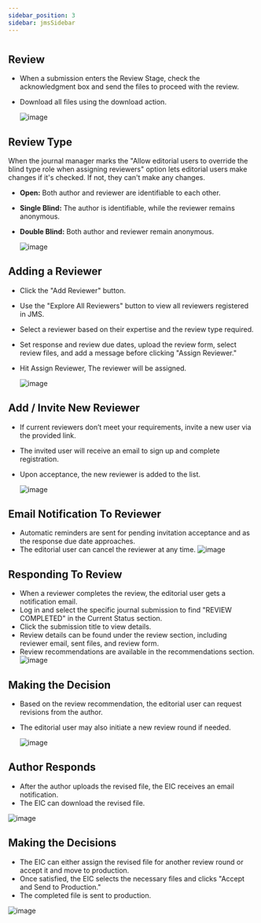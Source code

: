 ```yaml
---
sidebar_position: 3
sidebar: jmsSidebar
---
```


#

## **Review**

- When a submission enters the Review Stage, check the acknowledgment box and send the files to proceed with the review.

- Download all files using the download action.

  ![image](https://cdn.kryoni.com/kryoni/images/icons/eo-production-flow.png)

## **Review Type**

When the journal manager marks the "Allow editorial users to override the blind type role when assigning reviewers" option lets editorial users make changes if it's checked. If not, they can't make any changes.
  
- **Open:** Both author and reviewer are identifiable to each other.

- **Single Blind:** The author is identifiable, while the reviewer remains anonymous.

- **Double Blind:** Both author and reviewer remain anonymous.

  ![image](https://cdn.kryoni.com/kryoni/images/icons/eo-production-flow.png)

## **Adding a Reviewer**

- Click the "Add Reviewer" button.
- Use the "Explore All Reviewers" button to view all reviewers registered in JMS.
- Select a reviewer based on their expertise and the review type required.
- Set response and review due dates, upload the review form, select review files, and add a message before clicking "Assign Reviewer."
- Hit Assign Reviewer, The reviewer will be assigned.

  ![image](https://cdn.kryoni.com/kryoni/images/icons/eo-production-flow.png)

## **Add / Invite New Reviewer**

- If current reviewers don’t meet your requirements, invite a new user via the provided link.
- The invited user will receive an email to sign up and complete registration.
- Upon acceptance, the new reviewer is added to the list.

  ![image](https://cdn.kryoni.com/kryoni/images/icons/eo-production-flow.png)

## **Email Notification To Reviewer**

- Automatic reminders are sent for pending invitation acceptance and as the response due date approaches.
- The editorial user can cancel the reviewer at any time.
  ![image](https://cdn.kryoni.com/kryoni/images/icons/eo-production-flow.png)

## **Responding To Review**

- When a reviewer completes the review, the editorial user gets a notification email.
- Log in and select the specific journal submission to find "REVIEW COMPLETED" in the Current Status section.
- Click the submission title to view details.
- Review details can be found under the review section, including reviewer email, sent files, and review form.
- Review recommendations are available in the recommendations section.
  ![image](https://cdn.kryoni.com/kryoni/images/icons/eo-production-flow.png)

## **Making the Decision**

- Based on the review recommendation, the editorial user can request revisions from the author.
- The editorial user may also initiate a new review round if needed.

  ![image](https://cdn.kryoni.com/kryoni/images/icons/eo-production-flow.png)

## **Author Responds**

- After the author uploads the revised file, the EIC receives an email notification.
- The EIC can download the revised file.

 ![image](https://cdn.kryoni.com/kryoni/images/icons/eo-production-flow.png)

## **Making the Decisions**

- The EIC can either assign the revised file for another review round or accept it and move to production.
- Once satisfied, the EIC selects the necessary files and clicks "Accept and Send to Production."
- The completed file is sent to production.

 ![image](https://cdn.kryoni.com/kryoni/images/icons/eo-production-flow.png)

